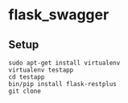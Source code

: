 # flask_swagger

## Setup

```
sudo apt-get install virtualenv
virtualenv testapp
cd testapp
bin/pip install flask-restplus
git clone 
